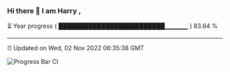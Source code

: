 ### Hi there 👋 I am Harry , 

⏳ Year progress { █████████████████████████▁▁▁▁▁ } 83.64 %

---

⏰ Updated on Wed, 02 Nov 2022 06:35:38 GMT

![Progress Bar CI](https://github.com/duykhang68/duykhang68/workflows/Progress%20Bar%20CI/badge.svg)
